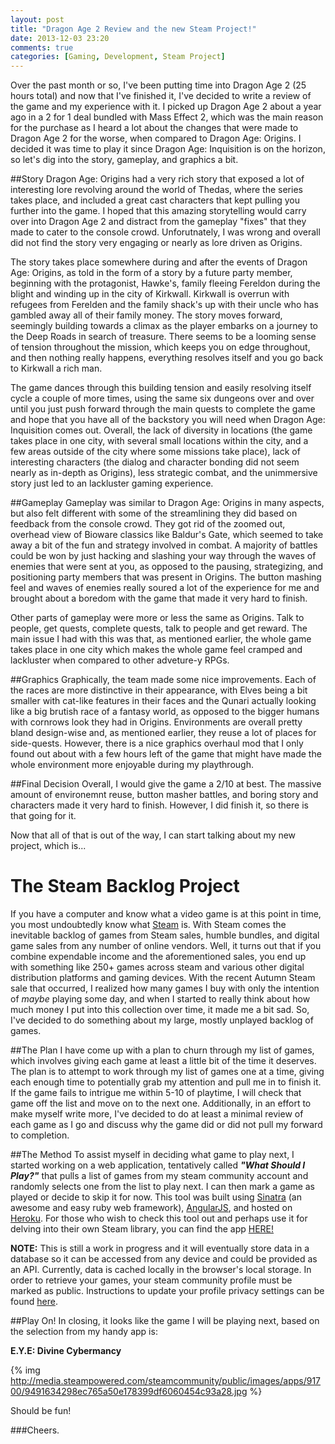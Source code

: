 ```yaml
---
layout: post
title: "Dragon Age 2 Review and the new Steam Project!"
date: 2013-12-03 23:20
comments: true
categories: [Gaming, Development, Steam Project]
---
```


Over the past month or so, I've been putting time into Dragon Age 2 (25 hours total) and now that I've finished it, I've decided to write a review of the game and my experience with it. I picked up Dragon Age 2 about a year ago in a 2 for 1 deal bundled with Mass Effect 2, which was the main reason for the purchase as I heard a lot about the changes that were made to Dragon Age 2 for the worse, when compared to Dragon Age: Origins. I decided it was time to play it since Dragon Age: Inquisition is on the horizon, so let's dig into the story, gameplay, and graphics a bit.
<!-- more -->
##Story
Dragon Age: Origins had a very rich story that exposed a lot of interesting lore revolving around the world of Thedas, where the series takes place, and included a great cast characters that kept pulling you further into the game. I hoped that this amazing storytelling would carry over into Dragon Age 2 and distract from the gameplay "fixes" that they made to cater to the console crowd. Unforutnately, I was wrong and overall did not find the story very engaging or nearly as lore driven as Origins.

The story takes place somewhere during and after the events of Dragon Age: Origins, as told in the form of a story by a future party member, beginning with the protagonist, Hawke's, family fleeing Fereldon during the blight and winding up in the city of Kirkwall. Kirkwall is overrun with refugees from Ferelden and the family shack's up with their uncle who has gambled away all of their family money. The story moves forward, seemingly building towards a climax as the player embarks on a journey to the Deep Roads in search of treasure. There seems to be a looming sense of tension throughout the mission, which keeps you on edge throughout, and then nothing really happens, everything resolves itself and you go back to Kirkwall a rich man.

The game dances through this building tension and easily resolving itself cycle a couple of more times, using the same six dungeons over and over until you just push forward through the main quests to complete the game and hope that you have all of the backstory you will need when Dragon Age: Inquisition comes out. Overall, the lack of diversity in locations (the game takes place in one city, with several small locations within the city, and a few areas outside of the city where some missions take place), lack of interesting characters (the dialog and character bonding did not seem nearly as in-depth as Origins), less strategic combat, and the unimmersive story just led to an lackluster gaming experience.

##Gameplay
Gameplay was similar to Dragon Age: Origins in many aspects, but also felt different with some of the streamlining they did based on feedback from the console crowd. They got rid of the zoomed out, overhead view of Bioware classics like Baldur's Gate, which seemed to take away a bit of the fun and strategy involved in combat. A majority of battles could be won by just hacking and slashing your way through the waves of enemies that were sent at you, as opposed to the pausing, strategizing, and positioning party members that was present in Origins. The button mashing feel and waves of enemies really soured a lot of the experience for me and brought about a boredom with the game that made it very hard to finish.

Other parts of gameplay were more or less the same as Origins. Talk to people, get quests, complete quests, talk to people and get reward. The main issue I had with this was that, as mentioned earlier, the whole game takes place in one city which makes the whole game feel cramped and lackluster when compared to other adveture-y RPGs.

##Graphics
Graphically, the team made some nice improvements. Each of the races are more distinctive in their appearance, with Elves being a bit smaller with cat-like features in their faces and the Qunari actually looking like a big brutish race of a fantasy world, as opposed to the bigger humans with cornrows look they had in Origins. Environments are overall pretty bland design-wise and, as mentioned earlier, they reuse a lot of places for side-quests. However, there is a nice graphics overhaul mod that I only found out about with a few hours left of the game that might have made the whole environment more enjoyable during my playthrough.

##Final Decision
Overall, I would give the game a 2/10 at best. The massive amount of environemnt reuse, button masher battles, and boring story and characters made it very hard to finish. However, I did finish it, so there is that going for it.

Now that all of that is out of the way, I can start talking about my new project, which is...

The Steam Backlog Project
=========================

If you have a computer and know what a video game is at this point in time, you most undoubtedly know what [Steam](http://store.steampowered.com/about/) is. With Steam comes the inevitable backlog of games from Steam sales, humble bundles, and digital game sales from any number of online vendors. Well, it turns out that if you combine expendable income and the aforementioned sales, you end up with something like 250+ games across steam and various other digital distribution platforms and gaming devices. With the recent Autumn Steam sale that occurred, I realized how many games I buy with only the intention of _maybe_ playing some day, and when I started to really think about how much money I put into this collection over time, it made me a bit sad. So, I've decided to do something about my large, mostly unplayed backlog of games.

##The Plan
I have come up with a plan to churn through my list of games, which involves giving each game at least a little bit of the time it deserves. The plan is to attempt to work through my list of games one at a time, giving each enough time to potentially grab my attention and pull me in to finish it. If the game fails to intrigue me within 5-10 of playtime, I will check that game off the list and move on to the next one. Additionally, in an effort to make myself write more, I've decided to do at least a minimal review of each game as I go and discuss why the game did or did not pull my forward to completion.

##The Method
To assist myself in deciding what game to play next, I started working on a web application, tentatively called **_"What Should I Play?"_** that pulls a list of games from my steam community account and randomly selects one from the list to play next. I can then mark a game as played or decide to skip it for now. This tool was built using [Sinatra](http://www.sinatrarb.com/) (an awesome and easy ruby web framework), [AngularJS](http://angularjs.org/), and hosted on [Heroku](https://www.heroku.com/). For those who wish to check this tool out and perhaps use it for delving into their own Steam library, you can find the app [HERE!](http://whatshouldiplay.herokuapp.com/)

__NOTE:__ This is still a work in progress and it will eventually store data in a database so it can be accessed from any device and could be provided as an API. Currently, data is cached locally in the browser's local storage. In order to retrieve your games, your steam community profile must be marked as public. Instructions to update your profile privacy settings can be found [here](https://support.steampowered.com/kb_article.php?ref=4113-YUDH-6401).

##Play On!
In closing, it looks like the game I will be playing next, based on the selection from my handy app is:

__E.Y.E: Divine Cybermancy__

{% img http://media.steampowered.com/steamcommunity/public/images/apps/91700/9491634298ec765a50e178399df6060454c93a28.jpg %}

Should be fun!

###Cheers.